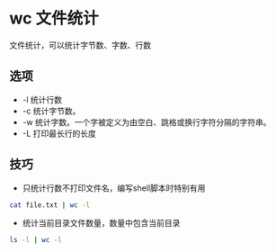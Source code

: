 # wc 文件统计

文件统计，可以统计字节数、字数、行数

## 选项

* -l 统计行数
* -c 统计字节数。
* -w 统计字数。一个字被定义为由空白、跳格或换行字符分隔的字符串。
* -L 打印最长行的长度

## 技巧

* 只统计行数不打印文件名，编写shell脚本时特别有用

```bash
cat file.txt | wc -l
```

* 统计当前目录文件数量，数量中包含当前目录

```bash
ls -l | wc -l
```
